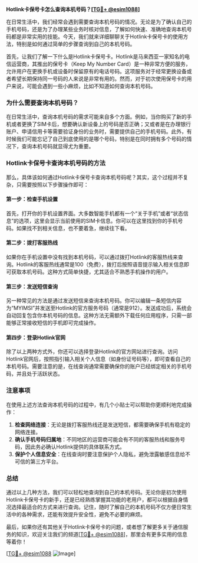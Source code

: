 **Hotlink卡保号卡怎么查询本机号码？[[TG💪+ @esim1088](https://t.me/s/esim1088)]**

在日常生活中，我们经常会遇到需要查询本机号码的情况。无论是为了确认自己的手机号码，还是为了办理某些业务时核对信息，了解如何快速、准确地查询本机号码都是非常实用的技能。今天，我们就来详细聊聊关于Hotlink卡保号卡的使用方法，特别是如何通过简单的步骤查询到自己的本机号码。

首先，让我们了解一下什么是Hotlink卡保号卡。Hotlink是马来西亚一家知名的电信运营商，其推出的保号卡（Keep My Number Card）是一种非常方便的服务，允许用户在更换手机或设备时保留原有的电话号码。这项服务对于经常更换设备或者希望长期保持同一号码的人来说是非常有用的。然而，对于初次使用保号卡的用户来说，可能会遇到一些小麻烦，比如不知道如何查询本机号码。

### **为什么需要查询本机号码？**

在日常生活中，查询本机号码的需求可能来自多个方面。例如，当你购买了新的手机或者更换了SIM卡后，想要确认新设备上的号码是否正确；又或者是在办理银行账户、申请信用卡等需要验证身份的业务时，需要提供自己的手机号码。此外，有时候我们可能忘记了自己到底使用的是哪个号码，特别是在同时拥有多个号码的情况下，查询本机号码就显得尤为重要。

### **Hotlink卡保号卡查询本机号码的方法**

那么，具体该如何通过Hotlink卡保号卡查询本机号码呢？其实，这个过程并不复杂，只需要按照以下步骤操作即可：

#### **第一步：检查手机设置**
首先，打开你的手机设置界面。大多数智能手机都有一个“关于手机”或者“状态信息”的选项，这里会显示当前使用的SIM卡信息。你可以在这里找到你的手机号码。如果找不到相关信息，也不要着急，继续往下看。

#### **第二步：拨打客服热线**
如果你在手机设置中没有找到本机号码，可以通过拨打Hotlink的客服热线来查询。Hotlink的客服热线通常是100（免费），拨打后按照语音提示输入相关信息即可获取本机号码。这种方式简单快捷，尤其适合不熟悉手机操作的用户。

#### **第三步：发送短信查询**
另一种常见的方法是通过发送短信来查询本机号码。你可以编辑一条短信内容为“MYIMSI”并发送至Hotlink的官方服务号码（通常是912）。发送成功后，系统会自动回复包含你本机号码的信息。这种方法无需额外下载任何应用程序，只需一部能够正常接收短信的手机即可完成操作。

#### **第四步：登录Hotlink官网**
除了以上两种方式外，你还可以选择登录Hotlink的官方网站进行查询。访问Hotlink官网后，按照指引输入相关个人信息（如身份证号码等），即可查看自己的本机号码。需要注意的是，在线查询通常需要确保你的账户已经绑定相关的手机号码，并且处于活跃状态。

### **注意事项**

在使用上述方法查询本机号码的过程中，有几个小贴士可以帮助你更顺利地完成操作：

1. **检查网络连接**：无论是拨打客服热线还是发送短信，都需要确保手机有稳定的网络连接。
2. **确认手机号码归属地**：不同地区的运营商可能会有不同的客服热线和服务号码，因此务必确认Hotlink提供的具体联系方式。
3. **保护个人信息安全**：在线查询时要注意保护个人隐私，避免泄露敏感信息给不可信的第三方平台。

### **总结**

通过以上几种方法，我们可以轻松地查询到自己的本机号码。无论你是初次使用Hotlink卡保号卡的新手，还是已经熟练掌握其功能的老用户，都可以根据自身情况选择最适合的方式来进行查询。记住，随时了解自己的本机号码不仅方便日常生活中的各种需求，还能有效提升安全性，避免不必要的麻烦。

最后，如果你还有其他关于Hotlink卡保号卡的问题，或者想了解更多关于通信服务的知识，欢迎关注我们的频道[[TG💪+ @esim1088](https://t.me/s/esim1088)]，那里会有更多实用的信息等着你！

[[TG💪+ @esim1088](https://t.me/s/esim1088) ![Image](https://i.postimg.cc/4NQfJmqS/Snipaste-2025-05-13-00-14-12.png)]